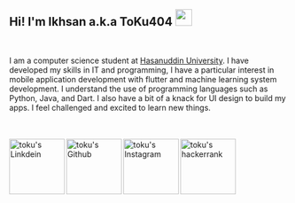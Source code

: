 <h2>
Hi! I'm Ikhsan a.k.a ToKu404
<img src="https://media.giphy.com/media/hvRJCLFzcasrR4ia7z/giphy.gif" width="30"></h2>
<br/>

<p>
  I am a computer science student at <a href="https://unhas.ac.id/v2/">Hasanuddin University</a>. I have developed my skills in IT and programming, I have a particular interest in mobile application development with flutter and machine learning system development. I understand the use of programming languages such as Python, Java, and Dart. I also have a bit of a knack for UI design to build my apps. I feel challenged and excited to learn new things.
</p>

<br><br>
<a href="https://www.linkedin.com/in/toku404/">
  <img align="left" alt="toku's Linkdein" width="100px" src="https://img.shields.io/badge/Linkedin-0A66C2?style=for-the-badge&logo=Linkedin&logoColor=white" />
</a>
<a href="https://github.com/toku404">
  <img align="left" alt="toku's Github" width="100px" src="https://img.shields.io/badge/Github-181717?style=for-the-badge&logo=Github&logoColor=white" />
</a>
<a href="https://www.instagram.com/ikh_.san/">
  <img align="left" alt="toku's Instagram" width="100px" src="https://img.shields.io/badge/Instagram-E4405F?style=for-the-badge&logo=instagram&logoColor=white" />
</a>
<a href="https://www.hackerrank.com/toku404">
  <img align="left" alt="toku's hackerrank" width="100px" src="https://img.shields.io/badge/HackerRank-2EC866?style=for-the-badge&logo=HackerRank&logoColor=black" />
</a>
<br><br>
